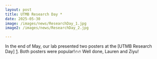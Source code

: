 ```yaml
---
layout: post
title: UTMB Research Day *
date: 2025-05-30
image: /images/news/ResearchDay_1.jpg
image2: /images/news/ResearchDay_2.jpg

---
```


In the end of May, our lab presented two posters at the [UTMB Research Day] [1]. Both posters were popular!🔥🔥 Well done, Lauren and Ziyu! 

[1]: https://research.utmb.edu/researchday